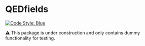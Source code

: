 # QEDfields

[![Code Style: Blue](https://img.shields.io/badge/code%20style-blue-4495d1.svg)](https://github.com/invenia/BlueStyle)


:warning: This package is under construction and only contains dummy functionality for testing.

